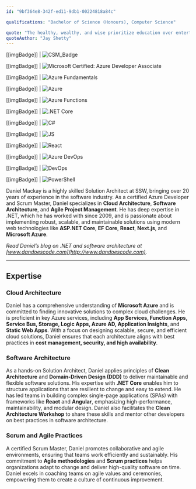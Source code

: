 ```yaml
---
id: "9bf364e8-342f-ed11-9db1-00224818a84c"

qualifications: "Bachelor of Science (Honours), Computer Science"

quote: "The healthy, wealthy, and wise prioritize education over entertainment"
quoteAuthor: "Jay Shetty"
---
```


[[imgBadge]]
| ![CSM_Badge](../badges/Certification-scrumalliance-master.png)

[[imgBadge]]
| ![Microsoft Certified: Azure Developer Associate](../badges/Certification-microsoft-azure-developer-associate.png)

[[imgBadge]]
| ![Azure Fundamentals](../badges/Certification-microsoft-azure-fundamentals.png)

[[imgBadge]]
| ![Azure](../badges/Business-microsoft-azure.png)

[[imgBadge]]
| ![Azure Functions](../badges/Developer-azure-function.png)

[[imgBadge]]
| ![.NET Core](../badges/Developer-dotnet-core.png)

[[imgBadge]]
| ![C#](../badges/Developer-c-sharp.png)

[[imgBadge]]
| ![JS](../badges/Developer-js.png)

[[imgBadge]]
| ![React](../badges/Developer-react.png)

[[imgBadge]]
| ![Azure DevOps](../badges/Business-microsoft-azure-devops.png)

[[imgBadge]]
| ![DevOps](../badges/Developer-devops.png)

[[imgBadge]]
| ![PowerShell](../badges/Developer-powershell.png)

Daniel Mackay is a highly skilled Solution Architect at SSW, bringing over 20 years of experience in the software industry. As a certified Azure Developer and Scrum Master, Daniel specializes in **Cloud Architecture**, **Software Architecture**, and **Agile Project Management**. He has deep expertise in .NET, which he has worked with since 2009, and is passionate about implementing robust, scalable, and maintainable solutions using modern web technologies like **ASP.NET Core**, **EF Core**, **React**, **Next.js**, and **Microsoft Azure**.

*Read Daniel’s blog on .NET and software architecture at [www.dandoescode.com](http://www.dandoescode.com).*

---

## Expertise

### Cloud Architecture

Daniel has a comprehensive understanding of **Microsoft Azure** and is committed to finding innovative solutions to complex cloud challenges. He is proficient in key Azure services, including **App Services, Function Apps, Service Bus, Storage, Logic Apps, Azure AD, Application Insights**, and **Static Web Apps**. With a focus on designing scalable, secure, and efficient cloud solutions, Daniel ensures that each architecture aligns with best practices in **cost management, security, and high availability**.

### Software Architecture

As a hands-on Solution Architect, Daniel applies principles of **Clean Architecture** and **Domain-Driven Design (DDD)** to deliver maintainable and flexible software solutions. His expertise with **.NET Core** enables him to structure applications that are resilient to change and easy to extend. He has led teams in building complex single-page applications (SPAs) with frameworks like **React** and **Angular**, emphasizing high-performance, maintainability, and modular design. Daniel also facilitates the **Clean Architecture Workshop** to share these skills and mentor other developers on best practices in software architecture.

### Scrum and Agile Practices

A certified Scrum Master, Daniel promotes collaborative and agile environments, ensuring that teams work efficiently and sustainably. His commitment to **Agile methodologies** and **Scrum practices** helps organizations adapt to change and deliver high-quality software on time. Daniel excels in coaching teams on agile values and ceremonies, empowering them to create a culture of continuous improvement.
